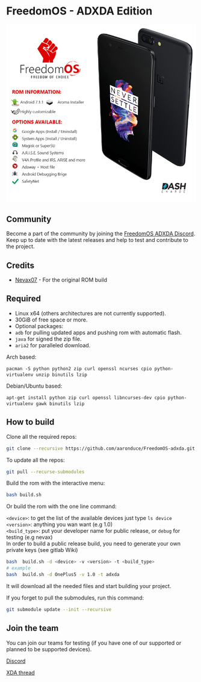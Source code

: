 # FreedomOS - ADXDA Edition

![alt text](assets/media/png/op5-big-banner-nougat.png)

## Community

Become a part of the community by joining the [FreedomOS ADXDA Discord](https://discord.gg/pgxRgXJ). Keep up to date with the latest releases and help to test and contribute to the project.

## Credits
- [Nevax07](https://gitlab.com/Nevax/FreedomOS) - For the original ROM build

## Required
- Linux x64 (others architectures are not currently supported).
- 30GiB of free space or more.
- Optional packages:
- `adb` for pulling updated apps and pushing rom with automatic flash.
- `java` for signed the zip file.
- `aria2` for paralleled download.

Arch based:
```
pacman -S python python2 zip curl openssl ncurses cpio python-virtualenv unzip binutils lzip
```

Debian/Ubuntu based:
```
apt-get install python zip curl openssl libncurses-dev cpio python-virtualenv gawk binutils lzip
```

## How to build

Clone all the required repos:
```bash
git clone --recursive https://github.com/aaronduce/FreedomOS-adxda.git
```
To update all the repos:
```bash
git pull --recurse-submodules
```
Build the rom with the interactive menu:
```bash
bash build.sh
```

Or build the rom with the one line command:

`<device>`: to get the list of the available devices just type `ls device`  
`<version>`: anything you wan want (e.g 1.0)  
`<build_type>`: put your developer name for public release, or `debug` for testing (e.g nevax)  
In order to build a public release build, you need to generate your own private keys (see gitlab Wiki)
```bash
bash  build.sh -d <device> -v <version> -t <build_type>
# example
bash  build.sh -d OnePlus5 -v 1.0 -t adxda
```

It will download all the needed files and start building your project.

If you forget to pull the submodules, run this command:
```bash
git submodule update --init --recursive
```

## Join the team
You can join our teams for testing (if you have one of our supported or planned to be supported devices). 

[Discord](https://discord.gg/pgxRgXJ)

[XDA thread](http://forum.xda-developers.com/oneplus-3/development/rom-freedomos-1-0-t3409348)
